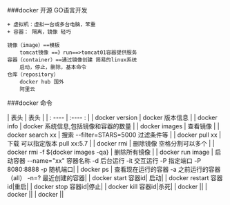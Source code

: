 ###docker 开源 GO语言开发
```
+ 虚拟机：虚拟一台或多台电脑，笨重
+ 容器： 隔离，镜像 轻巧

镜像（image）==模板  
    tomcat镜像 ==》run==>tomcat01容器提供服务
容器（container）==通过镜像创建 简易的linux系统
    启动，停止，删除，基本命令
仓库（repository）
    docker hub 国外
    阿里云
```


###docker 命令

|  表头   | 表头  |
| : ---- | :---- : |
| docker version  | docker 版本信息 |
| docker info  | docker 系统信息,包括镜像和容器的数量 |
| docker images  | 查看镜像  |
| docker search xx  | 搜索 --filter=STARS=5000 过滤条件等   |
| docker pull  xx   | 下载 可以指定版本 pull xx:5.7 |
| docker rmi   | 删除镜像  空格分割可以多个 |
| docker rmi -f ${docker images -qa}  | 删除所有镜像  |
| docker run image | 启动容器  --name="xx" 容器名称 -d 后台运行 -it 交互运行 -P 指定端口 -P 8080:8888 -p 随机端口|
| docker ps | 查看现在运行的容器  -a 之前运行的容器（all） -n=? 最近创建的容器|
| docker start 容器id| 启动|
| docker restart 容器id|重启|
| docker stop 容器id|停止|
| docker kill 容器id|杀死|
| docker ||
| docker ||
| docker ||

